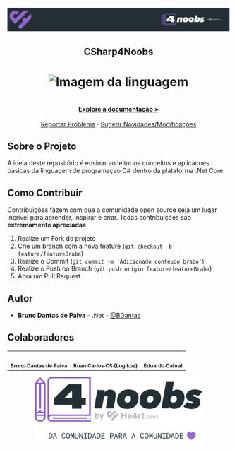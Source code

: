 <!-- Logo 4noobs -->

<p align="center">
  <a href="https://github.com/he4rt/4noobs" target="_blank">
    <img src="https://github.com/he4rt/4noobs/blob/master/.github/header_4noobs.svg">
  </a>
</p>

<!-- Title -->

<p align="center">
  <h2 align="center">CSharp4Noobs</h2>

  <h1 align="center"><img src="https://user-images.githubusercontent.com/37851168/111392416-8a5ba900-8684-11eb-8c90-bfd7aeca9517.png" alt="Imagem da linguagem" width="140"></h1>
  
  <p align="center">
    <br />
    <a href="/docs"><strong>Explore a documentação »</strong></a>
    <br />
    <br />
    <a href="https://github.com/DantasB/CSharp4Noobs/issues/new?assignees=&labels=&template=bug_report.md&title=">Reportar Problema</a>
    ·
    <a href="https://github.com/DantasB/CSharp4Noobs/issues/new?assignees=&labels=&template=feature_request.md&title=">Sugerir Novidades/Modificaçoes</a>
  </p>
</p>
    
 <!-- ABOUT THE PROJECT -->

## Sobre o Projeto
A ideia deste repositório é ensinar ao leitor os conceitos e aplicaçoes basicas da linguagem de programaçao C# dentro da plataforma .Net Core
  
<!-- CONTRIBUTING -->

## Como Contribuir

Contribuições fazem com que a comunidade open source seja um lugar incrível para aprender, inspirar e criar. Todas contribuições
são **extremamente apreciadas**

1. Realize um Fork do projeto
2. Crie um branch com a nova feature (`git checkout -b feature/featureBraba`)
3. Realize o Commit (`git commit -m 'Adicionado conteudo brabo'`)
4. Realize o Push no Branch (`git push origin feature/featureBraba`)
5. Abra um Pull Request

## Autor

- **Bruno Dantas de Paiva** - .Net - [@BDantas](https://dantasb.github.io/)

## Colaboradores
<table>
  <tr>
    <td align="center"><a href="https://github.com/DantasB"><img style="border-radius: 50%;" src="https://avatars0.githubusercontent.com/u/15825133?s=400&u=01f980f0e5eefce5e8f4721489b732db2cb726d7&v=4" width="100px;" alt=""/><br /><sub><b>Bruno Dantas de Paiva</b></sub></a><br />
    <td align="center"><a href="https://github.com/Logikoz"><img style="border-radius: 50%;" src="https://avatars3.githubusercontent.com/u/37851168?s=460&u=ae8b355f816ba6e875bd07d2562a1182fad3b6a6&v=4" width="100px;" alt=""/><br /><sub><b>Ruan Carlos CS (Logikoz)</b></sub></a><br />
    <td align="center"><a href="https://github.com/eduardosbcabral"><img style="border-radius: 50%;" src="https://avatars2.githubusercontent.com/u/29133996?s=460&u=5b6448ac95459d30e91293f9893d9fafe54fb523&v=4" width="100px;" alt=""/><br /><sub><b>Eduardo Cabral</b></sub></a><br />
  </tr>
</table>

<p align="center">
  <a href="https://github.com/he4rt/4noobs" target="_blank">
    <img src="https://github.com/he4rt/4noobs/blob/master/.github/footer_4noobs.svg" width="380">
  </a>
</p>

